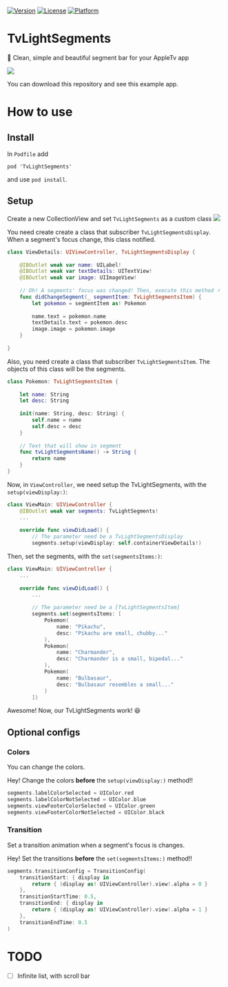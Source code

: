 [![Version](https://img.shields.io/cocoapods/v/TvLightSegments.svg?style=flat)](http://cocoapods.org/pods/TvLightSegments)
[![License](https://img.shields.io/cocoapods/l/TvLightSegments.svg?style=flat)](http://cocoapods.org/pods/TvLightSegments)
[![Platform](https://img.shields.io/cocoapods/p/TvLightSegments.svg?style=flat)](http://cocoapods.org/pods/TvLightSegments)

# TvLightSegments
💜  Clean, simple and beautiful segment bar for your AppleTv app

![](http://i.imgur.com/DxUjToP.png)

You can download this repository and see this example app.

# How to use

## Install
In `Podfile` add
```
pod 'TvLightSegments'
```

and use `pod install`.

## Setup

Create a new CollectionView and set `TvLightSegments` as a custom class
![](http://i.imgur.com/98hwCVl.png)

You need create create a class that subscriber `TvLightSegmentsDisplay`. When a segment's focus change, this class notified.
```swift
class ViewDetails: UIViewController, TvLightSegmentsDisplay {
    
    @IBOutlet weak var name: UILabel!
    @IBOutlet weak var textDetails: UITextView!
    @IBOutlet weak var image: UIImageView!
    
    // Oh! A segments' focus was changed! Then, execute this method ⚡️
    func didChangeSegment(_ segmentItem: TvLightSegmentsItem) {
        let pokemon = segmentItem as! Pokemon
        
        name.text = pokemon.name
        textDetails.text = pokemon.desc
        image.image = pokemon.image
    }
    
}

```

Also, you need create a class that subscriber `TvLightSegmentsItem`. The objects of this class will be the segments.

```swift
class Pokemon: TvLightSegmentsItem {
    
    let name: String
    let desc: String
    
    init(name: String, desc: String) {
        self.name = name
        self.desc = desc
    }
    
    // Text that will show in segment
    func tvLightSegmentsName() -> String {
        return name
    }
}
```

Now, in `ViewController`, we need setup the TvLightSegments, with the `setup(viewDisplay:)`:

```swift
class ViewMain: UIViewController {
    @IBOutlet weak var segments: TvLightSegments!
    ...
    
    override func viewDidLoad() {
        // The parameter need be a TvLightSegmentsDisplay
        segments.setup(viewDisplay: self.containerViewDetails!)
```

Then, set the segments, with the `set(segmentsItems:)`:

```swift
class ViewMain: UIViewController {
    ...
    
    override func viewDidLoad() {
        ...
        
        // The parameter need be a [TvLightSegmentsItem]
        segments.set(segmentsItems: [
            Pokemon(
                name: "Pikachu",
                desc: "Pikachu are small, chubby..."
            ),
            Pokemon(
                name: "Charmander",
                desc: "Charmander is a small, bipedal..."
            ),
            Pokemon(
                name: "Bulbasaur",
                desc: "Bulbasaur resembles a small..."
            )
        ])
```

Awesome! Now, our TvLightSegments work! 😆

## Optional configs

### Colors
You can change the colors.

Hey! Change the colors **before** the `setup(viewDisplay:)` method!!

```swift
segments.labelColorSelected = UIColor.red
segments.labelColorNotSelected = UIColor.blue
segments.viewFooterColorSelected = UIColor.green
segments.viewFooterColorNotSelected = UIColor.black
```

### Transition
Set a transition animation when a segment's focus is changes.

Hey! Set the transitions **before** the `set(segmentsItems:)` method!!

```swift
segments.transitionConfig = TransitionConfig(
    transitionStart: { display in
        return { (display as! UIViewController).view!.alpha = 0 }
    },
    transitionStartTime: 0.5,
    transitionEnd: { display in
        return { (display as! UIViewController).view!.alpha = 1 }
    },
    transitionEndTime: 0.5
)
```

# TODO
- [ ] Infinite list, with scroll bar
